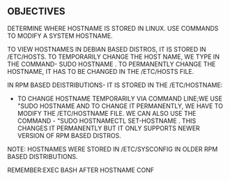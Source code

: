 OBJECTIVES
--
DETERMINE WHERE HOSTNAME IS STORED IN LINUX.
USE COMMANDS TO MODIFY A SYSTEM HOSTNAME.

TO VIEW HOSTNAMES IN DEBIAN BASED DISTROS, IT IS STORED IN /ETC/HOSTS. TO TEMPORARILY CHANGE THE HOST NAME, WE TYPE IN THE COMMAND- SUDO HOSTNAME <NEW HOSTNAME>. TO PERMANENTLY CHANGE THE HOSTNAME, IT HAS TO BE CHANGED IN THE /ETC/HOSTS FILE.

IN RPM BASED DEISTRIBUTIONS- IT IS STORED IN THE /ETC/HOSTNAME:
- TO CHANGE HOSTNAME TEMPORARILY VIA COMMAND LINE;WE USE "SUDO HOSTNAME <NEW HOSTNAME> AND TO CHANGE IT PERMANENTLY, WE HAVE TO MODIFY THE /ETC/HOSTNAME FILE.
WE CAN ALSO USE THE COMMAND - "SUDO HOSTNAMECTL SET-HOSTNAME <NEW HOSTNAME>. THIS CHANGES IT PERMANENTLY BUT IT ONLY SUPPORTS NEWER VERSION OF RPM BASED DISTROS.

NOTE: HOSTNAMES WERE STORED IN /ETC/SYSCONFIG IN OLDER RPM BASED DISTRIBUTIONS.

REMEMBER:EXEC BASH AFTER HOSTNAME CONF